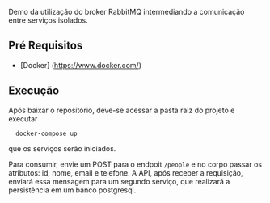 Demo da utilização do broker RabbitMQ intermediando a comunicação entre serviços isolados.

## Pré Requisitos
- [Docker] (https://www.docker.com/)

## Execução
Após baixar o repositório, deve-se acessar a pasta raiz do projeto e executar
```
  docker-compose up
```
que os serviços serão iniciados.

Para consumir, envie um POST para o endpoit `/people` e no corpo passar os atributos: id, nome, email e telefone.
A API, após receber a requisição, enviará essa mensagem para um segundo serviço, que realizará a persistência em um banco postgresql.
 
